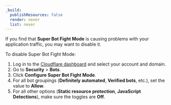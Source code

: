 ```yaml
---
_build:
  publishResources: false
  render: never
  list: never
---
```


If you find that **Super Bot Fight Mode** is causing problems with your application traffic, you may want to disable it.

To disable Super Bot Fight Mode:

1. Log in to the [Cloudflare dashboard](https://dash.cloudflare.com/login) and select your account and domain.
2. Go to **Security** > **Bots**.
3. Click **Configure Super Bot Fight Mode**.
4. For all bot groupings (**Definitely automated**, **Verified bots**, etc.), set the value to **Allow**.
5. For all other options (**Static resource protection**, **JavaScript Detections**), make sure the toggles are **Off**.